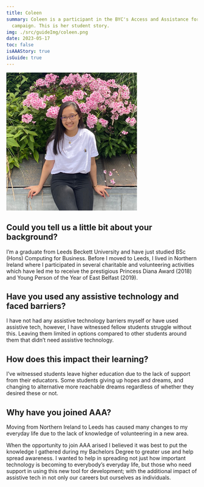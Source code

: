 ```yaml
---
title: Coleen
summary: Coleen is a participant in the BYC's Access and Assistance for All
  campaign. This is her student story.
img: ./src/guideImg/coleen.png
date: 2023-05-17
toc: false
isAAAStory: true
isGuide: true
---
```

![Coleen](src/guideImg/coleen.png)

## Could you tell us a little bit about your background?

I’m a graduate from Leeds Beckett University and have just studied BSc (Hons) Computing for Business. Before I moved to Leeds, I lived in Northern Ireland where I participated in several charitable and volunteering activities which have led me to receive the prestigious Princess Diana Award (2018) and Young Person of the Year of East Belfast (2019).

## Have you used any assistive technology and faced barriers?

I have not had any assistive technology barriers myself or have used assistive tech, however, I have witnessed fellow students struggle without this. Leaving them limited in options compared to other students around them that didn’t need assistive technology.

## How does this impact their learning?

I’ve witnessed students leave higher education due to the lack of support from their educators. Some students giving up hopes and dreams, and changing to alternative more reachable dreams regardless of whether they desired these or not.

## Why have you joined AAA?

Moving from Northern Ireland to Leeds has caused many changes to my everyday life due to the lack of knowledge of volunteering in a new area.

When the opportunity to join AAA arised I believed it was best to put the knowledge I gathered during my Bachelors Degree to greater use and help spread awareness. I wanted to help in spreading not just how important technology is becoming to everybody’s everyday life, but those who need support in using this new tool for development; with the additional impact of assistive tech in not only our careers but ourselves as individuals.